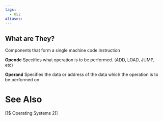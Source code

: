 ```yaml
---
tags:
  - OS2
aliases:
---
```

## What are They?
Components that form a single machine code instruction

**Opcode**
Specifies what operation is to be performed. (ADD, LOAD, JUMP, etc)

**Operand**
Specifies the data or address of the data which the operation is to be performed on

# See Also
[[$ Operating Systems 2]]
